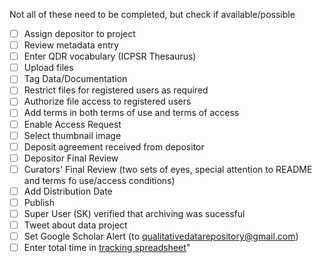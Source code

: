 Not all of these need to be completed, but check if available/possible

  - [ ] Assign depositor to project
  - [ ] Review metadata entry
  - [ ] Enter QDR vocabulary (ICPSR Thesaurus)
  - [ ] Upload files
  - [ ] Tag Data/Documentation
  - [ ] Restrict files for registered users as required
  - [ ] Authorize file access to registered users
  - [ ] Add terms in both terms of use and terms of access
  - [ ] Enable Access Request
  - [ ] Select thumbnail image
  - [ ] Deposit agreement received from depositor
  - [ ] Depositor Final Review
  - [ ] Curators' Final Review (two sets of eyes, special attention to README and terms fo use/access conditions)
  - [ ] Add Distribution Date
  - [ ] Publish
  - [ ] Super User (SK) verified that archiving was sucessful
  - [ ] Tweet about data project
  - [ ] Set Google Scholar Alert (to qualitativedatarepository@gmail.com)
  - [ ] Enter total time in [tracking spreadsheet](https://docs.google.com/spreadsheets/d/1WUEO9QQg6Vw0H2yFPlhKXmJc-zHkudiuNpIPut45bHo/edit#gid=1857006720)"

